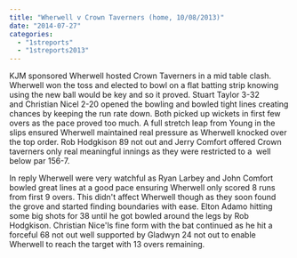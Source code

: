 ```yaml
---
title: "Wherwell v Crown Taverners (home, 10/08/2013)"
date: "2014-07-27"
categories: 
  - "1streports"
  - "1streports2013"
---
```


KJM sponsored Wherwell hosted Crown Taverners in a mid table clash. Wherwell won the toss and elected to bowl on a flat batting strip knowing using the new ball would be key and so it proved. Stuart Taylor 3-32 and Christian Nicel 2-20 opened the bowling and bowled tight lines creating chances by keeping the run rate down. Both picked up wickets in first few overs as the pace proved too much. A full stretch leap from Young in the slips ensured Wherwell maintained real pressure as Wherwell knocked over the top order. Rob Hodgkison 89 not out and Jerry Comfort offered Crown taverners only real meaningful innings as they were restricted to a  well below par 156-7.

In reply Wherwell were very watchful as Ryan Larbey and John Comfort bowled great lines at a good pace ensuring Wherwell only scored 8 runs from first 9 overs. This didn't affect Wherwell though as they soon found the grove and started finding boundaries with ease. Elton Adamo hitting some big shots for 38 until he got bowled around the legs by Rob Hodgkison. Christian Nice'ls fine form with the bat continued as he hit a forceful 68 not out well supported by Gladwyn 24 not out to enable Wherwell to reach the target with 13 overs remaining.
